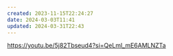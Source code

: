 ```yaml
---
created: 2023-11-15T22:24:27
date: 2024-03-03T11:41
updated: 2024-03-31T22:43
---
```

https://youtu.be/5j82Tbseud4?si=QeLml_mE6AMLNZTa